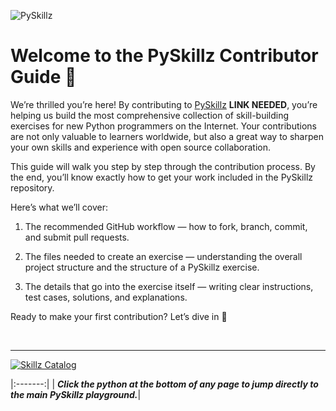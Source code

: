 ![PySkillz](../graphics/PySkillzBanner.png)

# Welcome to the PySkillz Contributor Guide 🎉

We’re thrilled you’re here! By contributing to [PySkillz](skillz-catalog) __LINK NEEDED__, you’re helping us build the most comprehensive collection of skill-building exercises for new Python programmers on the Internet. Your contributions are not only valuable to learners worldwide, but also a great way to sharpen your own skills and experience with open source collaboration.

This guide will walk you step by step through the contribution process. By the end, you’ll know exactly how to get your work included in the PySkillz repository.

Here’s what we’ll cover:

1. The recommended GitHub workflow — how to fork, branch, commit, and submit pull requests.

2. The files needed to create an exercise — understanding the overall project structure and the structure of a PySkillz exercise.

3. The details that go into the exercise itself — writing clear instructions, test cases, solutions, and explanations.

Ready to make your first contribution? Let’s dive in 🚀

<BR>

************

[![Skillz Catalog](../graphics/PySkillzFooter.png)](skillz-catalog)

|:-------:|
| <span style="font-size: 100%"><b>_Click the python at the bottom of any page to jump directly to the main PySkillz playground._</b></span>|


